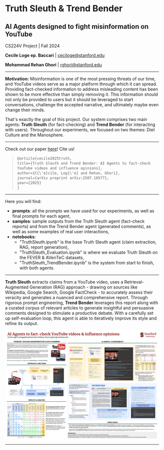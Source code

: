 # Truth Sleuth &amp; Trend Bender
## AI Agents designed to fight misinformation on YouTube
CS224V Project | Fall 2024 


**Cecile Loge ep. Baccari** | ceciloge@stanford.edu 

**Mohammad Rehan Ghori** | rghori@stanford.edu 


---

**Motivation:** Misinformation is one of the most pressing threats of our time, and YouTube videos serve as a major platform through which it can spread. Providing fact-checked information to address misleading content has been shown to be more effective than simply removing it. This information should not only be provided to users but it should be leveraged to start conversations, challenge the accepted narrative, and ultimately maybe even change their minds. 

That's exactly the goal of this project. Our system comprises two main agents: **Truth Sleuth** (for fact-checking) and **Trend Bender** (for interacting with users). Throughout our experiments, we focused on two themes: Diet Culture and the Manosphere.

---

Check out our paper [here](https://arxiv.org/abs/2507.10577)! Cite us!
>     @article{cecile2025truth,
>     title={Truth Sleuth and Trend Bender: AI Agents to fact-check YouTube videos and influence opinions},
>     author={C{\'e}cile, Log{\'e} and Rehan, Ghori},
>     journal={arXiv preprint arXiv:2507.10577},
>     year={2025}
>     }
---

Here you will find: 
* **prompts**: all the prompts we have used for our experiments, as well as final prompts for each agent,
* **samples**: sample outputs from the Truth Sleuth agent (fact-check reports) and from the Trend Bender agent (generated comments), as well as some examples of real user interactions,
* **notebooks**:
    * "TruthSleuth.ipynb" is the base Truth Sleuth agent (claim extraction, RAG, report generation),
    * "TruthSleuth_Evaluation.ipynb" is where we evaluate Truth Sleuth on the FEVER & AVeriTeC datasets,
    * "TruthSleuth_TrendBender.ipynb" is the system from start to finish, with both agents. 

---

**Truth Sleuth** extracts claims from a YouTube video, uses a Retrieval-Augmented Generation (RAG) approach - drawing on sources like Wikipedia, Google Search, Google FactCheck - to accurately assess their veracity and generates a nuanced and comprehensive report. Through rigorous prompt engineering, **Trend Bender** leverages this report along with a curated corpus of relevant articles to generate insightful and persuasive comments designed to stimulate a productive debate. With a carefully set up self-evaluation loop, this agent is able to iteratively improve its style and refine its output.

![alt text](https://github.com/cecileloge/cs224v-truthsleuth-trendbender/blob/main/Poster_TSTB.png?raw=true)

---

